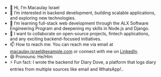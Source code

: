 - 👋 Hi, I’m Macaulay Israel
- 👀 I’m interested in backend development, building scalable applications, and exploring new technologies.
- 🌱 I’m learning full-stack web development through the ALX Software Engineering Program and deepening my skills in Node.js and Django.
- 💞️ I want to collaborate on open-source projects, fintech applications, and any exciting backend-focused initiatives.
- 📫 How to reach me: You can reach me via email at macaulay.israel@example.com or connect with me on [LinkedIn](https://www.linkedin.com/in/macaulay-israel).
- 😄 Pronouns: He/Him
- ⚡ Fun fact: I wrote the backend for Diary Dove, a platform that logs diary entries from multiple sources like email and WhatsApp!..

<!---
izzimars/izzimars is a ✨ special ✨ repository because its `README.md` (this file) appears on your GitHub profile.
You can click the Preview link to take a look at your changes.
--->
